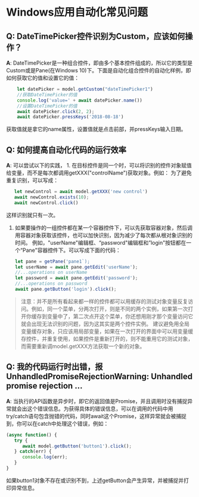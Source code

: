 # Windows应用自动化常见问题

## Q: DateTimePicker控件识别为Custom，应该如何操作？ <a id="datetimepicker"></a>

**A**: DateTimePicker是一种组合控件，即由多个基本控件组成的，所以它的类型是Custom或是Pane\(在Windows 10\)下。下面是自动化组合控件的自动化样例，即如何获取它的值和设置它的值：

```javascript
    let datePicker = model.getCustom("dateTimePicker1")
    //获取DateTimePicker的值
    console.log('value=' + await datePicker.name())
    //设置DateTimePicker的值
    await datePicker.click(2, 2);
    await datePicker.pressKeys('2018-08-18')
```

获取值就是拿它的name属性，设置值就是点击前部，并pressKeys输入日期。

## Q: 如何提高自动化代码的运行效率 <a id="performance"></a>

**A**: 可以尝试以下的实践， 1. 在目标控件是同一个时，可以将识别的控件对象赋值给变量，而不是每次都调用getXXX\("controlName"\)获取对象。例如： 为了避免重复识别，可以写成：

```javascript
   let newControl = await model.getXXX('new control')
   await newControl.exists(10);
   await newControl.click()
```

这样识别就只有一次。

1. 如果要操作的一组控件都在某一个容器控件下，可以先获取容器对象，然后调用容器对象获取该控件，也可以加快识别，因为减少了每次都从根对象识别的时间。 例如，"userName"编辑框、“password"编辑框和”login"按钮都在一个“Pane"容器控件下。可以写成下面的代码：

   ```javascript
   let pane = getPane('pane1`);
   let userName = await pane.getEdit('userName');
   //...operations on userName
   let password = await pane.getEdit('password');
   //...operations on password
   await pane.getButton('login').click();
   ```

> 注意：并不是所有看起来都一样的控件都可以用缓存的测试对象变量反复访问。例如，同一个菜单，分两次打开，则是不同的两个实例，如果第一次打开你缓存到变量中了，第二次点开这个菜单，你还想用刚才那个变量访问它就会出现无法识别的问题，因为这其实是两个控件实例。 建议避免用全局变量缓存对象，只应该用局部变量，如果在一次打开的界面中可以用变量缓存控件，并重复使用，如果控件是重新打开的，则不能重用它的测试对象，而需要重新调model.getXXX方法获取一个新的对象。

## Q: 我的代码运行时出错，报UnhandledPromiseRejectionWarning: Unhandled promise rejection ... <a id="promise"></a>

**A**: 当执行的API函数是异步时，即它的返回值是Promise，并且调用时没有捕捉异常就会出这个错误信息。为获得具体的错误信息，可以在调用的代码中用try/catch语句包含抛错的代码，同时await这个Promise，这样异常就会被捕捉到，你可以在catch中处理这个错误，例如：

```javascript
(async function() {
   try {
      await model.getButton('button1').click();
   } catch(err) {
      console.log(err);
   }
}
```

如果button1对象不存在或识别不到，上述getButton会产生异常，并被捕捉并打印异常信息。

